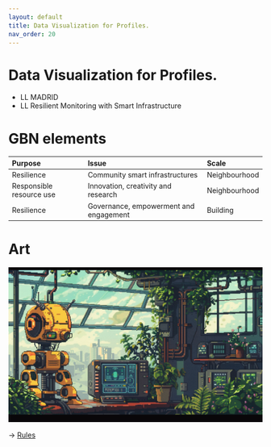 ```yaml
---
layout: default
title: Data Visualization for Profiles.
nav_order: 20
---
```


# Data Visualization for Profiles.

* LL MADRID
* LL Resilient Monitoring with Smart Infrastructure


# GBN elements

| Purpose                  | Issue                                  | Scale         |
|:-------------------------|:---------------------------------------|:--------------|
| Resilience               | Community smart infrastructures        | Neighbourhood |
| Responsible resource use | Innovation, creativity and research    | Neighbourhood |
| Resilience               | Governance, empowerment and engagement | Building      |

# Art

![](art/MGP-C-UC2.png)




-> [Rules](rules.md)
